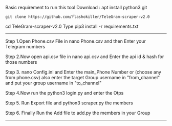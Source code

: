 Basic requirement to run this tool Download :
apt install python3 git
```
git clone https://github.com/flashokiller/TeleGram-scraper-v2.0

```
cd TeleGram-scraper-v2.0
Type pip3 install -r requirements.txt

---------------------------------------------------------

Step 1.Open Phone.csv File in nano Phone.csv and then Enter your Telegram numbers 

Step 2.Now open api.csv file in nano api.csv and Enter the api id & hash for those numbers

Step 3.  nano Config.ini and Enter the main_Phone Number or (choose any from phone.csv)
        also enter the target Group username in 
"from_channel" and put your group username in "to_channel"

Step 4.Now run the python3 login.py and enter the Otps

Step 5. Run Export file and python3 scraper.py the members

Step 6. Finally Run the Add file to add.py the members in your Group

------------------------------------------------------------------------------
